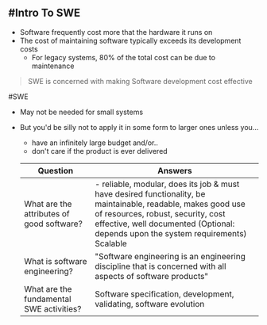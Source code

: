 #Intro To SWE
---
- Software frequently cost more that the hardware it runs on
- The cost of maintaining software typically exceeds its development costs
  - For legacy systems, 80% of the total cost can be due to maintenance

>SWE is concerned with making Software development cost effective

#SWE
- May not be needed for small systems
- But you'd be silly not to apply it in some form to larger ones unless you...
  - have an infinitely large budget and/or..
  - don't care if the product is ever delivered

  | Question                                  | Answers                                             |
  | ----------------------------------------- | --------------------------------------------------- |
  | What are the attributes of good software? | - reliable, modular, does its job & must have desired functionality, be maintainable, readable, makes good use of resources, robust, security, cost effective, well documented (Optional: depends upon the system requirements) Scalable     |
  | What is software engineering?             | "Software engineering is an engineering discipline that is concerned with all aspects of software products" |
  | What are the fundamental SWE activities?  | Software specification, development, validating, software evolution |
